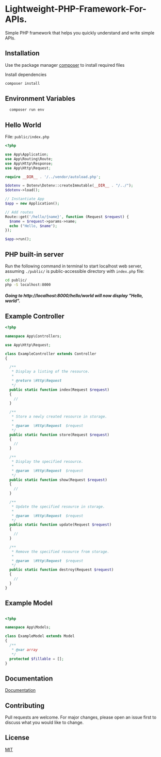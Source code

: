 # Lightweight-PHP-Framework-For-APIs.
Simple PHP framework that helps you quickly understand and write simple APIs.

## Installation

Use the package manager [composer](https://getcomposer.org/) to install required files

Install dependencies
```bash
composer install
```

## Environment Variables
```bash
  composer run env
```


## Hello World
File: `public/index.php`

```php
<?php

use App\Application;
use App\Routing\Route;
use App\Http\Response;
use App\Http\Request;

require __DIR__ . '/../vendor/autoload.php';

$dotenv = Dotenv\Dotenv::createImmutable(__DIR__ . "/../");
$dotenv->load();

// Instantiate App
$app = new Application();

// Add routes
Route::get('/hello/{name}', function (Request $request) {
  $name = $request->params->name;
  echo ("Hello, $name");
});

$app->run();

```

## PHP built-in server
Run the following command in terminal to start localhost web server, assuming `./public/` is public-accessible directory with `index.php` file:

```bash
cd public/
php -S localhost:8000
```
##### Going to http://localhost:8000/hello/world will now display "Hello, world".

Example Controller
-------
```php
<?php

namespace App\Controllers;

use App\Http\Request;

class ExampleController extends Controller
{

  /**
   * Display a listing of the resource.
   *
   * @return \Http\Request
   */
  public static function index(Request $request)
  {
    //
  }

  /**
   * Store a newly created resource in storage.
   *
   * @param  \Http\Request  $request
   */
  public static function store(Request $request)
  {
    //
  }

  /**
   * Display the specified resource.
   *
   * @param  \Http\Request  $request
   */
  public static function show(Request $request)
  {
    //
  }

  /**
   * Update the specified resource in storage.
   *
   * @param  \Http\Request  $request
   */
  public static function update(Request $request)
  {
    //
  }

  /**
   * Remove the specified resource from storage.
   *
   * @param  \Http\Request  $request
   */
  public static function destroy(Request $request)
  {
    //
  }
}

```
Example Model
-------
```php

<?php

namespace App\Models;

class ExampleModel extends Model
{
  /**
   * @var array
   */
  protected $fillable = [];
}

```
## Documentation
[Documentation](https://yusfuu.github.io/Lightweight-PHP-Framework-For-APIs/)

## Contributing
Pull requests are welcome. For major changes, please open an issue first to discuss what you would like to change.

## License
[MIT](https://choosealicense.com/licenses/mit/)
